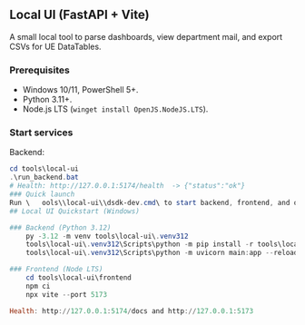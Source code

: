 ## Local UI (FastAPI + Vite)

A small local tool to parse dashboards, view department mail, and export CSVs for UE DataTables.

### Prerequisites
- Windows 10/11, PowerShell 5+.
- Python 3.11+.
- Node.js LTS (`winget install OpenJS.NodeJS.LTS`).

### Start services
Backend:
```powershell
cd tools\local-ui
.\run_backend.bat
# Health: http://127.0.0.1:5174/health  -> {"status":"ok"}
### Quick launch
Run \	ools\\local-ui\\dsdk-dev.cmd\ to start backend, frontend, and open browser tabs.
## Local UI Quickstart (Windows)

### Backend (Python 3.12)
    py -3.12 -m venv tools\local-ui\.venv312
    tools\local-ui\.venv312\Scripts\python -m pip install -r tools\local-ui\backend\requirements.txt
    tools\local-ui\.venv312\Scripts\python -m uvicorn main:app --reload --port 5174 --app-dir tools\local-ui\backend

### Frontend (Node LTS)
    cd tools\local-ui\frontend
    npm ci
    npx vite --port 5173

Health: http://127.0.0.1:5174/docs and http://127.0.0.1:5173
